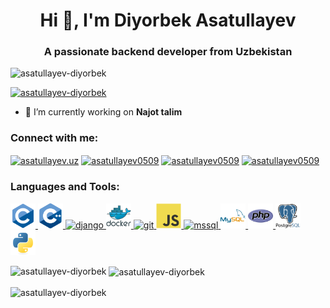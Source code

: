 <h1 align="center">Hi 👋, I'm Diyorbek Asatullayev</h1>

<h3 align="center">A passionate backend developer from Uzbekistan</h3>

<p align="left"> <img src="https://komarev.com/ghpvc/?username=asatullayev-diyorbek&label=Profile%20views&color=0e75b6&style=flat" alt="asatullayev-diyorbek" /> </p>

<p align="left"> <a href="https://github.com/ryo-ma/github-profile-trophy"><img src="https://github-profile-trophy.vercel.app/?username=asatullayev-diyorbek" alt="asatullayev-diyorbek" /></a> </p>

- 🔭 I’m currently working on **Najot talim**

<h3 align="left">Connect with me:</h3>
<p align="left">
<a href="https://dev.to/diyorbek_asatullayev" target="blank"><img align="center" src="https://raw.githubusercontent.com/rahuldkjain/github-profile-readme-generator/master/src/images/icons/Social/devto.svg" alt="asatullayev.uz" height="30" width="40" /></a>
<a href="https://linkedin.com/in/asatullayev0509" target="blank"><img align="center" src="https://raw.githubusercontent.com/rahuldkjain/github-profile-readme-generator/master/src/images/icons/Social/linked-in-alt.svg" alt="asatullayev0509" height="30" width="40" /></a>
<a href="https://fb.com/asatullayev0509" target="blank"><img align="center" src="https://raw.githubusercontent.com/rahuldkjain/github-profile-readme-generator/master/src/images/icons/Social/facebook.svg" alt="asatullayev0509" height="30" width="40" /></a>
<a href="https://instagram.com/asatullayev0509" target="blank"><img align="center" src="https://raw.githubusercontent.com/rahuldkjain/github-profile-readme-generator/master/src/images/icons/Social/instagram.svg" alt="asatullayev0509" height="30" width="40" /></a>
</p>

<h3 align="left">Languages and Tools:</h3>
<p align="left"> <a href="https://www.cprogramming.com/" target="_blank" rel="noreferrer"> <img src="https://raw.githubusercontent.com/devicons/devicon/master/icons/c/c-original.svg" alt="c" width="40" height="40"/> </a> <a href="https://www.w3schools.com/cpp/" target="_blank" rel="noreferrer"> <img src="https://raw.githubusercontent.com/devicons/devicon/master/icons/cplusplus/cplusplus-original.svg" alt="cplusplus" width="40" height="40"/> </a> <a href="https://www.djangoproject.com/" target="_blank" rel="noreferrer"> <img src="https://cdn.worldvectorlogo.com/logos/django.svg" alt="django" width="40" height="40"/> </a> <a href="https://www.docker.com/" target="_blank" rel="noreferrer"> <img src="https://raw.githubusercontent.com/devicons/devicon/master/icons/docker/docker-original-wordmark.svg" alt="docker" width="40" height="40"/> </a> <a href="https://git-scm.com/" target="_blank" rel="noreferrer"> <img src="https://www.vectorlogo.zone/logos/git-scm/git-scm-icon.svg" alt="git" width="40" height="40"/> </a> <a href="https://developer.mozilla.org/en-US/docs/Web/JavaScript" target="_blank" rel="noreferrer"> <img src="https://raw.githubusercontent.com/devicons/devicon/master/icons/javascript/javascript-original.svg" alt="javascript" width="40" height="40"/> </a> <a href="https://www.microsoft.com/en-us/sql-server" target="_blank" rel="noreferrer"> <img src="https://www.svgrepo.com/show/303229/microsoft-sql-server-logo.svg" alt="mssql" width="40" height="40"/> </a> <a href="https://www.mysql.com/" target="_blank" rel="noreferrer"> <img src="https://raw.githubusercontent.com/devicons/devicon/master/icons/mysql/mysql-original-wordmark.svg" alt="mysql" width="40" height="40"/> </a> <a href="https://www.php.net" target="_blank" rel="noreferrer"> <img src="https://raw.githubusercontent.com/devicons/devicon/master/icons/php/php-original.svg" alt="php" width="40" height="40"/> </a> <a href="https://www.postgresql.org" target="_blank" rel="noreferrer"> <img src="https://raw.githubusercontent.com/devicons/devicon/master/icons/postgresql/postgresql-original-wordmark.svg" alt="postgresql" width="40" height="40"/> </a> <a href="https://www.python.org" target="_blank" rel="noreferrer"> <img src="https://raw.githubusercontent.com/devicons/devicon/master/icons/python/python-original.svg" alt="python" width="40" height="40"/> </a> </p>

<p><img align="left" src="https://github-readme-stats.vercel.app/api/top-langs?username=asatullayev-diyorbek&show_icons=true&locale=en&layout=compact" alt="asatullayev-diyorbek" /></p>

<p>&nbsp;<img align="center" src="https://github-readme-stats.vercel.app/api?username=asatullayev-diyorbek&show_icons=true&locale=en" alt="asatullayev-diyorbek" /></p>

<p><img align="center" src="https://github-readme-streak-stats.herokuapp.com/?user=asatullayev-diyorbek&" alt="asatullayev-diyorbek" /></p>
